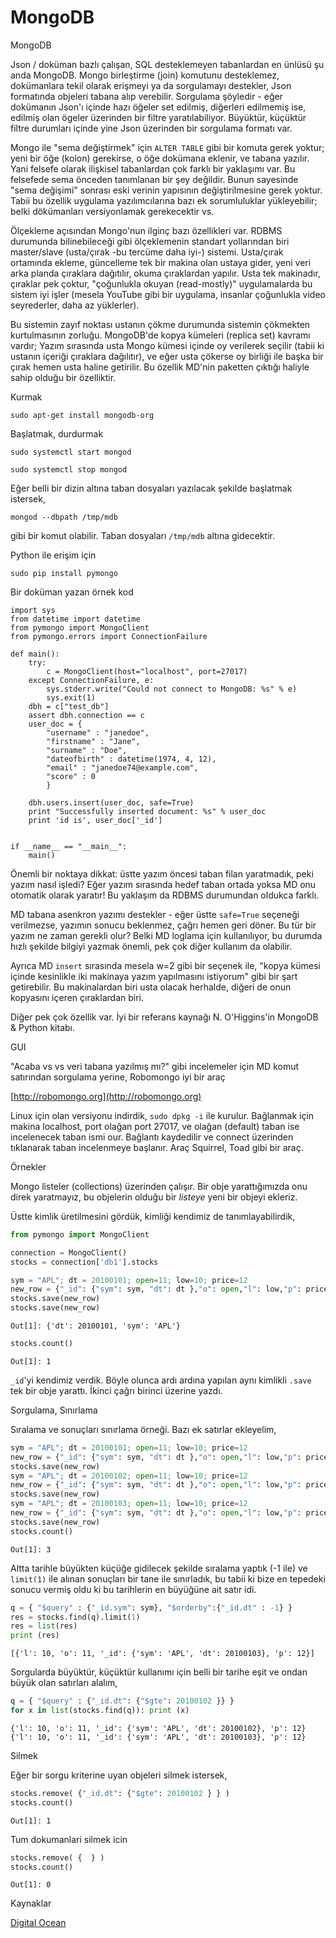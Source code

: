 # MongoDB

MongoDB

Json / doküman bazlı çalışan, SQL desteklemeyen tabanlardan en ünlüsü
şu anda MongoDB. Mongo birleştirme (join) komutunu desteklemez,
dokümanlara tekil olarak erişmeyi ya da sorgulamayı destekler, Json
formatında objeleri tabana alıp verebilir. Sorgulama şöyledir - eğer
dokümanın Json'ı içinde hazı öğeler set edilmiş, diğerleri edilmemiş
ise, edilmiş olan ögeler üzerinden bir filtre
yaratılabiliyor. Büyüktür, küçüktür filtre durumları içinde yine Json
üzerinden bir sorgulama formatı var.

Mongo ile "sema değiştirmek" için `ALTER TABLE` gibi bir komuta gerek
yoktur; yeni bir öğe (kolon) gerekirse, o öğe dokümana eklenir, ve
tabana yazılır. Yani felsefe olarak ilişkisel tabanlardan çok farklı
bir yaklaşımı var. Bu felsefede sema önceden tanımlanan bir şey
değildir. Bunun sayesinde "sema değişimi" sonrası eski verinin
yapısının değiştirilmesine gerek yoktur. Tabii bu özellik uygulama
yazılımcılarına bazı ek sorumluluklar yükleyebilir; belki dökümanları
versiyonlamak gerekecektir vs.

Ölçekleme açısından Mongo'nun ilginç bazı özellikleri var. RDBMS
durumunda bilinebileceği gibi ölçeklemenin standart yollarından biri
master/slave (usta/çırak -bu tercüme daha iyi-) sistemi. Usta/çırak
ortamında ekleme, güncelleme tek bir makina olan ustaya gider, yeni
veri arka planda çıraklara dağıtılır, okuma çıraklardan yapılır. Usta
tek makinadır, çıraklar pek çoktur, "çoğunlukla okuyan (read-mostly)"
uygulamalarda bu sistem iyi işler (mesela YouTube gibi bir uygulama,
insanlar çoğunlukla video seyrederler, daha az yüklerler).

Bu sistemin zayıf noktası ustanın çökme durumunda sistemin çökmekten
kurtulmasının zorluğu. MongoDB'de kopya kümeleri (replica set) kavramı
vardır; Yazım sırasında usta Mongo kümesi içinde oy verilerek seçilir
(tabii ki ustanın içeriği çıraklara dağılıtır), ve eğer usta çökerse
oy birliği ile başka bir çırak hemen usta haline getirilir. Bu özellik
MD'nin paketten çıktığı haliyle sahip olduğu bir özelliktir.

Kurmak

`sudo apt-get install mongodb-org`

Başlatmak, durdurmak

`sudo systemctl start mongod`

`sudo systemctl stop mongod`

Eğer belli bir dizin altına taban dosyaları yazılacak şekilde başlatmak istersek,

`mongod --dbpath /tmp/mdb`

gibi bir komut olabilir. Taban dosyaları `/tmp/mdb` altına gidecektir. 

Python ile erişim için

`sudo pip install pymongo`

Bir doküman yazan örnek kod

```
import sys
from datetime import datetime
from pymongo import MongoClient
from pymongo.errors import ConnectionFailure

def main():
    try:
        c = MongoClient(host="localhost", port=27017)
    except ConnectionFailure, e:
        sys.stderr.write("Could not connect to MongoDB: %s" % e)
        sys.exit(1)
    dbh = c["test_db"]
    assert dbh.connection == c
    user_doc = {
        "username" : "janedoe",
        "firstname" : "Jane",
        "surname" : "Doe",
        "dateofbirth" : datetime(1974, 4, 12),
        "email" : "janedoe74@example.com",
        "score" : 0
        }

    dbh.users.insert(user_doc, safe=True)
    print "Successfully inserted document: %s" % user_doc
    print 'id is', user_doc['_id']
    
    
if __name__ == "__main__":
    main()
```

Önemli bir noktaya dikkat: üstte yazım öncesi taban filan yaratmadık,
peki yazım nasıl işledi? Eğer yazım sırasında hedef taban ortada yoksa
MD onu otomatik olarak yaratır! Bu yaklaşım da RDBMS durumundan
oldukca farklı.

MD tabana asenkron yazımı destekler - eğer üstte `safe=True` seçeneği
verilmezse, yazımın sonucu beklenmez, çağrı hemen geri döner. Bu tür
bir yazım ne zaman gerekli olur? Belki MD loglama için kullanılıyor,
bu durumda hızlı şekilde bilgiyi yazmak önemli, pek çok diğer kullanım
da olabilir.

Ayrıca MD `insert` sırasında mesela w=2 gibi bir seçenek ile, "kopya
kümesi içinde kesinlikle iki makinaya yazım yapılmasını istiyorum"
gibi bir şart getirebilir. Bu makinalardan biri usta olacak herhalde,
diğeri de onun kopyasını içeren çıraklardan biri.

Diğer pek çok özellik var. İyi bir referans kaynağı N. O'Higgins'in
MongoDB & Python kitabı.

GUI

"Acaba vs vs veri tabana yazılmış mı?" gibi incelemeler için MD komut
satırından sorgulama yerine, Robomongo iyi bir araç

[http://robomongo.org](http://robomongo.org)

Linux için olan versiyonu indirdik, `sudo dpkg -i` ile
kurulur. Bağlanmak için makina localhost, port olağan port 27017, ve
olağan (default) taban ise incelenecek taban ismi our. Bağlantı
kaydedilir ve connect üzerinden tıklanarak taban incelenmeye
başlanır. Araç Squirrel, Toad gibi bir araç.

Örnekler

Mongo listeler (collections) üzerinden çalışır. Bir obje
yarattığımızda onu direk yaratmayız, bu objelerin olduğu bir *listeye*
yeni bir objeyi ekleriz.

Üstte kimlik üretilmesini gördük, kimliği kendimiz de tanımlayabilirdik,


```python
from pymongo import MongoClient

connection = MongoClient()
stocks = connection['db1'].stocks
```

```python
sym = "APL"; dt = 20100101; open=11; low=10; price=12
new_row = {"_id": {"sym": sym, "dt": dt },"o": open,"l": low,"p": price}
stocks.save(new_row)
stocks.save(new_row)
```

```text
Out[1]: {'dt': 20100101, 'sym': 'APL'}
```

```python
stocks.count()
```

```text
Out[1]: 1
```

`_id`'yi kendimiz verdik. Böyle olunca ardı ardına yapılan aynı
kimlikli `.save` tek bir obje yarattı. İkinci çağrı birinci üzerine
yazdı.

Sorgulama, Sınırlama

Sıralama ve sonuçları sınırlama örneği. Bazı ek satırlar ekleyelim,

```python
sym = "APL"; dt = 20100101; open=11; low=10; price=12
new_row = {"_id": {"sym": sym, "dt": dt },"o": open,"l": low,"p": price}
stocks.save(new_row)
sym = "APL"; dt = 20100102; open=11; low=10; price=12
new_row = {"_id": {"sym": sym, "dt": dt },"o": open,"l": low,"p": price}
stocks.save(new_row)
sym = "APL"; dt = 20100103; open=11; low=10; price=12
new_row = {"_id": {"sym": sym, "dt": dt },"o": open,"l": low,"p": price}
stocks.save(new_row)
stocks.count()
```

```text
Out[1]: 3
```

Altta tarihle büyükten küçüğe gidilecek şekilde sıralama yaptık (-1
ile) ve `limit(1)` ile alınan sonuçları bir tane ile sınırladık, bu
tabii ki bize en tepedeki sonucu vermiş oldu ki bu tarihlerin en
büyüğüne ait satır idi.

```python
q = { "$query" : {"_id.sym": sym}, "$orderby":{"_id.dt" : -1} }
res = stocks.find(q).limit(1)
res = list(res)
print (res)
```

```text
[{'l': 10, 'o': 11, '_id': {'sym': 'APL', 'dt': 20100103}, 'p': 12}]
```

Sorgularda büyüktür, küçüktür kullanımı için belli bir tarihe eşit ve
ondan büyük olan satırları alalım,

```python
q = { "$query" : {"_id.dt": {"$gte": 20100102 }} }
for x in list(stocks.find(q)): print (x)
```

```text
{'l': 10, 'o': 11, '_id': {'sym': 'APL', 'dt': 20100102}, 'p': 12}
{'l': 10, 'o': 11, '_id': {'sym': 'APL', 'dt': 20100103}, 'p': 12}
```

Silmek

Eğer bir sorgu kriterine uyan objeleri silmek istersek,

```python
stocks.remove( {"_id.dt": {"$gte": 20100102 } } )
stocks.count()
```

```text
Out[1]: 1
```

Tum dokumanlari silmek icin

```python
stocks.remove( {  } )
stocks.count()
```

```text
Out[1]: 0
```


Kaynaklar

[Digital Ocean](https://www.digitalocean.com/community/tutorials/how-to-install-mongodb-on-ubuntu-16-04)


